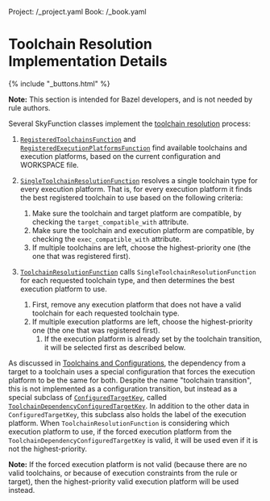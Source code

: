 Project: /_project.yaml
Book: /_book.yaml

# Toolchain Resolution Implementation Details

{% include "_buttons.html" %}

**Note:** This section is intended for Bazel developers, and is not needed by
rule authors.

Several SkyFunction classes implement the [toolchain resolution](/extending/toolchains) process:

1.  [`RegisteredToolchainsFunction`](https://github.com/bazelbuild/bazel/blob/master/src/main/java/com/google/devtools/build/lib/skyframe/RegisteredToolchainsFunction.java) and
    [`RegisteredExecutionPlatformsFunction`](https://github.com/bazelbuild/bazel/blob/master/src/main/java/com/google/devtools/build/lib/skyframe/RegisteredExecutionPlatformsFunction.java)
    find available toolchains and execution platforms, based on the current
    configuration and WORKSPACE file.

1.  [`SingleToolchainResolutionFunction`](https://github.com/bazelbuild/bazel/blob/master/src/main/java/com/google/devtools/build/lib/skyframe/SingleToolchainResolutionFunction.java)
    resolves a single toolchain type for every execution platform. That is, for
    every execution platform it finds the best registered toolchain to use based
    on the following criteria:

    1.  Make sure the toolchain and target platform are compatible, by checking
        the `target_compatible_with` attribute.
    1.  Make sure the toolchain and execution platform are compatible, by
        checking the `exec_compatible_with` attribute.
    1.  If multiple toolchains are left, choose the highest-priority one (the
        one that was registered first).

1.  [`ToolchainResolutionFunction`](https://github.com/bazelbuild/bazel/blob/master/src/main/java/com/google/devtools/build/lib/skyframe/ToolchainResolutionFunction.java) calls
    `SingleToolchainResolutionFunction` for each requested toolchain type, and
    then determines the best execution platform to use.

    1.  First, remove any execution platform that does not have a valid
        toolchain for each requested toolchain type.
    2.  If multiple execution platforms are left, choose the highest-priority
        one (the one that was registered first).
        1.  If the execution platform is already set by the toolchain
            transition, it will be selected first as described below.

As discussed in [Toolchains and Configurations](/extending/toolchains#toolchains_and_configurations),
the dependency from a target to a toolchain uses a special configuration that
forces the execution platform to be the same for both. Despite the name
"toolchain transition", this is not implemented as a configuration
transition, but instead as a special subclass of
[`ConfiguredTargetKey`](https://github.com/bazelbuild/bazel/blob/master/src/main/java/com/google/devtools/build/lib/skyframe/ConfiguredTargetKey.java), called
[`ToolchainDependencyConfiguredTargetKey`](https://github.com/bazelbuild/bazel/blob/master/src/main/java/com/google/devtools/build/lib/skyframe/ConfiguredTargetKey.java;bpv=1;bpt=1;l=164?ss=bazel&q=ConfiguredTargetKey&gsn=ToolchainDependencyConfiguredTargetKey&gs=kythe%3A%2F%2Fgithub.com%2Fbazelbuild%2Fbazel%3Flang%3Djava%3Fpath%3Dcom.google.devtools.build.lib.skyframe.ConfiguredTargetKey.ToolchainDependencyConfiguredTargetKey%2336c7e68f8cd5ea0b5a21b3769e63e6b2d489b9ca8c6f79798839e7f40cf2a19e).
In addition to the other data in `ConfiguredTargetKey`, this subclass also holds
the label of the execution platform. When `ToolchainResolutionFunction` is
considering which execution platform to use, if the forced execution platform
from the `ToolchainDependencyConfiguredTargetKey` is valid, it will be used even
if it is not the highest-priority.

**Note:** If the forced execution platform is not valid (because there are no
valid toolchains, or because of execution constraints from the rule or target),
then the highest-priority valid execution platform will be used instead.
